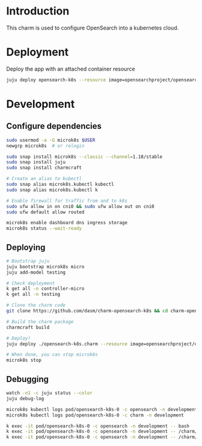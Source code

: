 # Introduction
This charm is used to configure OpenSearch into a kubernetes cloud.

# Deployment
Deploy the app with an attached container resource

```bash
juju deploy opensearch-k8s --resource image=opensearchproject/opensearch:1.0.0-rc1
```

# Development
## Configure dependencies

```bash
sudo usermod -a -G microk8s $USER
newgrp microk8s  # or relogin

sudo snap install microk8s --classic --channel=1.18/stable
sudo snap install juju
sudo snap install charmcraft

# Create an alias to kubectl
sudo snap alias microk8s.kubectl kubectl
sudo snap alias microk8s.kubectl k

# Enable firewall for traffic from and to k8s
sudo ufw allow in on cni0 && sudo ufw allow out on cni0
sudo ufw default allow routed

microk8s enable dashboard dns ingress storage
microk8s status --wait-ready
```

## Deploying
```bash
# Bootstrap juju
juju bootstrap microk8s micro
juju add-model testing

# Check deployment
k get all -n controller-micro
k get all -n testing

# Clone the charm code
git clone https://github.com/dasm/charm-opensearch-k8s && cd charm-opensearch-k8s

# Build the charm package
charmcraft build

# Deploy!
juju deploy ./opensearch-k8s.charm --resource image=opensearchproject/opensearch:1.0.0-rc1

# When done, you can stop microk8s
microk8s stop
```

## Debugging
```bash
watch -n1 -c juju status --color
juju debug-log

microk8s kubectl logs pod/opensearch-k8s-0 -c opensearch -n development
microk8s kubectl logs pod/opensearch-k8s-0 -c charm -n development

k exec -it pod/opensearch-k8s-0 -c opensearch -n development -- bash
k exec -it pod/opensearch-k8s-0 -c opensearch -n development -- /charm/bin/pebble plan
k exec -it pod/opensearch-k8s-0 -c opensearch -n development -- /charm/bin/pebble services
```
